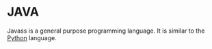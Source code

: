 # JAVA

Javass is a general purpose programming language. It is similar to the [Python](/wiki/Python) language.